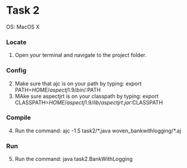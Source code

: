 # Task 2
OS: MacOS X

### Locate
1. Open your terminal and navigate to the project folder.  

### Config
2. Make sure that ajc is on your path by typing: export PATH=$HOME/aspectj1.9/bin/:$PATH  
3. MAke sure aspectjrt is on your classpath by typing: export CLASSPATH=$HOME/aspectj1.9/lib/aspectjrt.jar:$CLASSPATH  

### Compile
4. Run the command: ajc -1.5 task2/\*.java woven_bankwithlogging/\*.aj  

### Run
5. Run the command: java task2.BankWithLogging  
